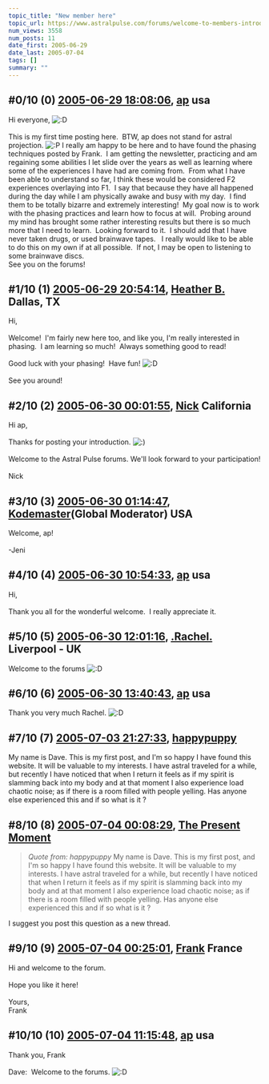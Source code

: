 ```yaml
---
topic_title: "New member here"
topic_url: https://www.astralpulse.com/forums/welcome-to-members-introductions!/new-member-here
num_views: 3558
num_posts: 11
date_first: 2005-06-29
date_last: 2005-07-04
tags: []
summary: ""
---
```


## \#0/10 (0) [2005-06-29 18:08:06](https://www.astralpulse.com/forums/index.php?msg=168448), [ap](https://www.astralpulse.com/forums/profile/?u=9326) usa ##
<section>
Hi everyone,
<img alt=":D" class="smiley" src="https://www.astralpulse.com/forums/Smileys/fugue/cheesy.png" title="Cheesy"/>
<br>
<br>
This is my first time posting here.  BTW, ap does not stand for astral projection.
<img alt=":P" class="smiley" src="https://www.astralpulse.com/forums/Smileys/fugue/tongue.png" title="Tongue"/>
I really am happy to be here and to have found the phasing techniques posted by Frank.  I am getting the newsletter, practicing and am regaining some abilities I let slide over the years as well as learning where some of the experiences I have had are coming from.  From what I have been able to understand so far, I think these would be considered F2 experiences overlaying into F1.  I say that because they have all happened during the day while I am physically awake and busy with my day.  I find them to be totally bizarre and extremely interesting!  My goal now is to work with the phasing practices and learn how to focus at will.  Probing around my mind has brought some rather interesting results but there is so much more that I need to learn.  Looking forward to it.  I should add that I have never taken drugs, or used brainwave tapes.   I really would like to be able to do this on my own if at all possible.  If not, I may be open to listening to some brainwave discs.
<br>
See you on the forums!
</section>

## \#1/10 (1) [2005-06-29 20:54:14](https://www.astralpulse.com/forums/index.php?msg=168461), [Heather B.](https://www.astralpulse.com/forums/profile/?u=9289) Dallas, TX ##
<section>
Hi,
<br>
<br>
Welcome!  I'm fairly new here too, and like you, I'm really interested in phasing.  I am learning so much!  Always something good to read!
<br>
<br>
Good luck with your phasing!  Have fun!
<img alt=":D" class="smiley" src="https://www.astralpulse.com/forums/Smileys/fugue/cheesy.png" title="Cheesy"/>
<br>
<br>
See you around!
</section>

## \#2/10 (2) [2005-06-30 00:01:55](https://www.astralpulse.com/forums/index.php?msg=168476), [Nick](https://www.astralpulse.com/forums/profile/?u=2080) California ##
<section>
Hi ap,
<br>
<br>
Thanks for posting your introduction.
<img alt=":)" class="smiley" src="https://www.astralpulse.com/forums/Smileys/fugue/smiley.png" title="Smiley"/>
<br>
<br>
Welcome to the Astral Pulse forums. We'll look forward to your participation!
<br>
<br>
Nick
</section>

## \#3/10 (3) [2005-06-30 01:14:47](https://www.astralpulse.com/forums/index.php?msg=168480), [Kodemaster](https://www.astralpulse.com/forums/profile/?u=426)(Global Moderator) USA ##
<section>
Welcome, ap!
<br>
<br>
-Jeni
</section>

## \#4/10 (4) [2005-06-30 10:54:33](https://www.astralpulse.com/forums/index.php?msg=168497), [ap](https://www.astralpulse.com/forums/profile/?u=9326) usa ##
<section>
Hi,
<br>
<br>
Thank you all for the wonderful welcome.  I really appreciate it.
</section>

## \#5/10 (5) [2005-06-30 12:01:16](https://www.astralpulse.com/forums/index.php?msg=168506), [.Rachel.](https://www.astralpulse.com/forums/profile/?u=8982) Liverpool - UK ##
<section>
Welcome to the forums
<img alt=":D" class="smiley" src="https://www.astralpulse.com/forums/Smileys/fugue/cheesy.png" title="Cheesy"/>
</section>

## \#6/10 (6) [2005-06-30 13:40:43](https://www.astralpulse.com/forums/index.php?msg=168524), [ap](https://www.astralpulse.com/forums/profile/?u=9326) usa ##
<section>
Thank you very much Rachel.
<img alt=":D" class="smiley" src="https://www.astralpulse.com/forums/Smileys/fugue/cheesy.png" title="Cheesy"/>
</section>

## \#7/10 (7) [2005-07-03 21:27:33](https://www.astralpulse.com/forums/index.php?msg=168974), [happypuppy](https://www.astralpulse.com/forums/profile/?u=9350)  ##
<section>
My name is Dave. This is my first post, and I'm so happy I have found this website. It will be valuable to my interests. I have astral traveled for a while, but recently I have noticed that when I return it feels as if my spirit is slamming back into my body and at that moment I also experience load chaotic noise; as if there is a room filled with people yelling. Has anyone else experienced this and if so what is it ?
</section>

## \#8/10 (8) [2005-07-04 00:08:29](https://www.astralpulse.com/forums/index.php?msg=168996), [The Present Moment](https://www.astralpulse.com/forums/profile/?u=9138)  ##
<section>
<blockquote class="bbc_standard_quote">
 <cite>
  Quote from: happypuppy
 </cite>
 My name is Dave. This is my first post, and I'm so happy I have found this website. It will be valuable to my interests. I have astral traveled for a while, but recently I have noticed that when I return it feels as if my spirit is slamming back into my body and at that moment I also experience load chaotic noise; as if there is a room filled with people yelling. Has anyone else experienced this and if so what is it ?
</blockquote>
I suggest you post this question as a new thread.
</section>

## \#9/10 (9) [2005-07-04 00:25:01](https://www.astralpulse.com/forums/index.php?msg=169000), [Frank](https://www.astralpulse.com/forums/profile/?u=359) France ##
<section>
Hi and welcome to the forum.
<br>
<br>
Hope you like it here!
<br>
<br>
Yours,
<br>
Frank
</section>

## \#10/10 (10) [2005-07-04 11:15:48](https://www.astralpulse.com/forums/index.php?msg=169038), [ap](https://www.astralpulse.com/forums/profile/?u=9326) usa ##
<section>
Thank you, Frank
<br>
<br>
Dave:  Welcome to the forums.
<img alt=":D" class="smiley" src="https://www.astralpulse.com/forums/Smileys/fugue/cheesy.png" title="Cheesy"/>
</section>